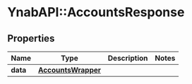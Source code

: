 # YnabAPI::AccountsResponse

## Properties
Name | Type | Description | Notes
------------ | ------------- | ------------- | -------------
**data** | [**AccountsWrapper**](AccountsWrapper.md) |  | 



